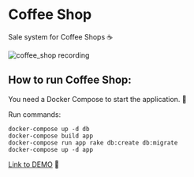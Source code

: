 # Coffee Shop

Sale system for Coffee Shops :coffee:

![coffee_shop recording](https://image.ibb.co/cBww8v/Peek_2017_03_19_12_02.gif)

## How to run Coffee Shop: 

You need a Docker Compose to start the application. :rocket:

Run commands:

```shell
docker-compose up -d db
docker-compose build app
docker-compose run app rake db:create db:migrate
docker-compose up -d app
```

[Link to DEMO](http://coffee-shop.toel.ru) :herb:
